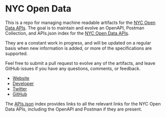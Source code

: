 # NYC Open DataThis is a repo for managing machine readable artifacts for the [NYC Open Data APIs](http://nycopendata.socrata.com/). The goal is to maintain and evolve an OpenAPI, Postman Collection, and APIs.json index for the [NYC Open Data APIs](http://nycopendata.socrata.com/).They are a constant work in progress, and will be updated on a regular basis when new information is added, or more of the specifications are supported.Feel free to submit a pull request to evolve any of the artifacts, and leave GitHub issues if you have any questions, comments, or feedback.- [Website](http://nycopendata.socrata.com/)- [Developer](http://nycopendata.socrata.com/)- [Twitter](https://twitter.com/NYCDoITT)- [GitHub](https://github.com/CityOfNewYork)The [APIs.json](https://github.com/api-evangelist/nyc-open-data/blob/master/apis.json) index provides links to all the relevant links for the NYC Open Data APIs, including the OpenAPI and Postman if they are present.